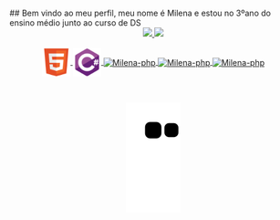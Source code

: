 </br>
## Bem vindo ao meu perfil, meu nome é Milena e estou no 3ºano do ensino médio junto ao curso de DS 

<br>

<div align="center">
  <a href="https://github.com/MilenaMartini">
  <img height="160em" src="https://github-readme-stats.vercel.app/api/top-langs/?username=MilenaMartini&layout=compact&langs_count=7&theme=github_dark&title_color=f22727"/>
    
    
   
    
  <img height="160em" src="http://github-readme-streak-stats.herokuapp.com?user=MilenaMartini&theme=github_dark&hdate_format=j%20M%5B%20Y%5D&stroke=DBDADA&background=0D1117&ring=f22727&fire=b30d1e&currStreakNum=FFFF&sideNums=FFFF&currStreakLabel=f22727&sideLabels=f22727&dates=75EEB"/>
    
  

<div style="display: inline_block" align="center"><br>
  <img align="center" alt="Milena-HTML" height="50" width="50" padding="10px" src="https://raw.githubusercontent.com/devicons/devicon/master/icons/html5/html5-original.svg">
  <img align="center" alt="Milena-Csharp" height="50" width="50" src="https://raw.githubusercontent.com/devicons/devicon/master/icons/csharp/csharp-original.svg">
  <img align="center" alt="Milena-php" height="50" width="50" src="https://cdn.jsdelivr.net/gh/devicons/devicon/icons/php/php-plain.svg" />
  <img align="center" alt="Milena-php" height="50" width="50" src="https://cdn.jsdelivr.net/gh/devicons/devicon/icons/css3/css3-original.svg" />
  <img align="center" alt="Milena-php" height="50" width="50" src="https://cdn.jsdelivr.net/gh/devicons/devicon/icons/mysql/mysql-original.svg" />

</div>
  <br>
 
##


![Snake animation](https://github.com/MilenaMartini/MilenaMartini/blob/output/github-contribution-grid-snake.svg)
</div>
